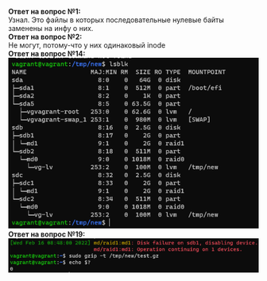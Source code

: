 **Ответ на вопрос №1:**  
Узнал. Это файлы в которых последовательные нулевые байты заменены на инфу о них.  
**Ответ на вопрос №2:**  
Не могут, потому-что у них одинаковый inode  
**Ответ на вопрос №14:**  
![OS2 answer 14](lsblk.PNG)
**Ответ на вопрос №19:**  
![OS2 answer 19](file_is_live.PNG)